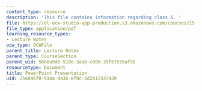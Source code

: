 ```yaml
---
content_type: resource
description: 'This file contains information regarding class 6. '
file: https://ol-ocw-studio-app-production.s3.amazonaws.com/courses/15-783j-product-design-and-development-spring-2006/256d46f891aada368fdc5d2b12337420_cls6_id_lct2006_t.pdf
file_type: application/pdf
learning_resource_types:
- Lecture Notes
ocw_type: OCWFile
parent_title: Lecture Notes
parent_type: CourseSection
parent_uid: 50d6a9d6-518e-3aab-c086-35f57555af5b
resourcetype: Document
title: PowerPoint Presentation
uid: 256d46f8-91aa-da36-8fdc-5d2b12337420
---
```

